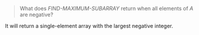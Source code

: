 > What does *FIND-MAXIMUM-SUBARRAY* return when all elements of $A$ are
> negative?

It will return a single-element array with the largest negative integer.
